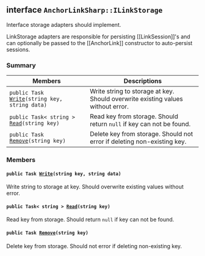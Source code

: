 ## interface `AnchorLinkSharp::ILinkStorage` 

Interface storage adapters should implement.

LinkStorage adapters are responsible for persisting [[LinkSession]]'s and can optionally be passed to the [[AnchorLink]] constructor to auto-persist sessions.

### Summary

 Members                        | Descriptions                                
--------------------------------|---------------------------------------------
`public Task `[`Write`](.github/workflows/documentation/md/AnchorLinkSharp.md#interface_anchor_link_sharp_1_1_i_link_storage_1a6a9c4db24bc4ca8b492930e3af6a2c34)`(string key, string data)` | Write string to storage at key. Should overwrite existing values without error.
`public Task< string > `[`Read`](.github/workflows/documentation/md/AnchorLinkSharp.md#interface_anchor_link_sharp_1_1_i_link_storage_1a4289dc0a9df40425bce9129ffa8ea8da)`(string key)` | Read key from storage. Should return `null` if key can not be found.
`public Task `[`Remove`](.github/workflows/documentation/md/AnchorLinkSharp.md#interface_anchor_link_sharp_1_1_i_link_storage_1aec4057c346c0b6ecff7bb12b6b08357c)`(string key)` | Delete key from storage. Should not error if deleting non-existing key.

### Members

#### `public Task `[`Write`](.github/workflows/documentation/md/AnchorLinkSharp.md#interface_anchor_link_sharp_1_1_i_link_storage_1a6a9c4db24bc4ca8b492930e3af6a2c34)`(string key, string data)` 

Write string to storage at key. Should overwrite existing values without error.

#### `public Task< string > `[`Read`](.github/workflows/documentation/md/AnchorLinkSharp.md#interface_anchor_link_sharp_1_1_i_link_storage_1a4289dc0a9df40425bce9129ffa8ea8da)`(string key)` 

Read key from storage. Should return `null` if key can not be found.

#### `public Task `[`Remove`](.github/workflows/documentation/md/AnchorLinkSharp.md#interface_anchor_link_sharp_1_1_i_link_storage_1aec4057c346c0b6ecff7bb12b6b08357c)`(string key)` 

Delete key from storage. Should not error if deleting non-existing key.

